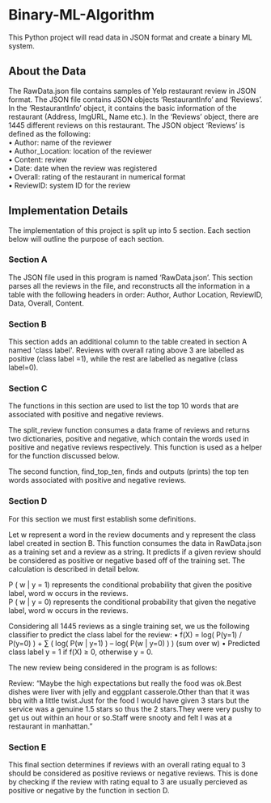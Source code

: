 # Binary-ML-Algorithm

This Python project will read data in JSON format and create a binary ML system.

## About the Data

The RawData.json file contains samples of Yelp restaurant review in JSON format. The JSON file contains JSON objects ‘RestaurantInfo’ and ‘Reviews’. In the ‘RestaurantInfo’ object, it contains the basic information of the restaurant (Address, ImgURL, Name etc.). In the ‘Reviews’ object, there are 1445 different reviews on this restaurant. The JSON object ‘Reviews’ is defined as the following:  
    • Author: name of the reviewer  
    • Author_Location: location of the reviewer  
    • Content: review  
    • Date: date when the review was registered  
    • Overall: rating of the restaurant in numerical format  
    • ReviewID: system ID for the review  
  
## Implementation Details

The implementation of this project is split up into 5 section. Each section below will outline the purpose of each section.

### Section A

The JSON file used in this program is named ‘RawData.json’. This section parses all the reviews in the file, and reconstructs all the information in a table with the following headers in order: Author, Author Location, ReviewID, Data, Overall, Content.

### Section B

This section adds an additional column to the table created in section A named 'class label'. Reviews with overall rating above 3 are labelled as positive (class label =1), while the rest are labelled as negative (class label=0).

### Section C

The functions in this section are used to list the top 10 words that are associated with positive and negative reviews. 

The split_review function consumes a data frame of reviews and returns two dictionaries, positive and negative, which contain the words used in positive and negative reviews respectively. This function is used as a helper for the function discussed below.

The second function, find_top_ten, finds and outputs (prints) the top ten words associated with positive and negative reviews. 

### Section D

For this section we must first establish some definitions. 

Let w represent a word in the review documents and y represent the class label created in section B. This function consumes the data in RawData.json as a training set and a review as a string. It predicts if a given review should be considered as positive or negative based off of the training set. The calculation is described in detail below.

P ( w | y = 1) represents the conditional probability that given the positive label, word w occurs in the reviews.  
P ( w | y = 0) represents the conditional probability that given the negative label, word w occurs in the reviews.  

Considering all 1445 reviews as a single training set, we us the following classifier to predict the class label for the review:
    • f(X) = log( P(y=1) / P(y=0) ) +  ∑ ( log( P(w | y=1) ) – log( P(w | y=0) ) )    (sum over w)
    • Predicted class label y = 1 if f(X) ≥ 0, otherwise y = 0. 	
    
The new review being considered in the program is as follows:

Review:
“Maybe the high expectations but really the food was ok.Best dishes were liver with jelly and eggplant casserole.Other than that it was bbq with a little twist.Just for the food I would have given 3 stars but the service was a genuine 1.5 stars so thus the 2 stars.They were very pushy to get us out within an hour or so.Staff were snooty and felt I was at a restaurant in manhattan.”

### Section E

This final section determines if reviews with an overall rating equal to 3 should be considered as positive reviews or negative reviews. This is done by checking if the review with rating equal to 3 are usually percieved as positive or negative by the function in section D.


